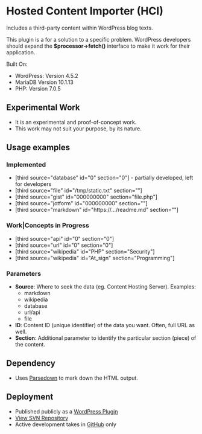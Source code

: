 # Hosted Content Importer (HCI)

Includes a third-party content within WordPress blog texts.

This plugin is a for a solution to a specific problem.
WordPress developers should expand the **$processor->fetch()** interface to make it work for their application.

Built On:

 * WordPress: Version 4.5.2
 * MariaDB Version 10.1.13
 * PHP: Version 7.0.5


## Experimental Work

 * It is an experimental and proof-of-concept work.
 * This work may not suit your purpose, by its nature.


## Usage examples


### Implemented

 * [third source="database" id="0" section="0"] - partially developed, left for developers
 * [third source="file" id="/tmp/static.txt" section=""]
 * [third source="gist" id="000000000" section="file.php"]
 * [third source="jotform" id="000000000" section=""]
 * [third source="markdown" id="https://.../readme.md" section=""]


### Work|Concepts in Progress

 * [third source="api" id="0" section="0"]
 * [third source="url" id="0" section="0"]
 * [third source="wikipedia" id="PHP" section="Security"]
 * [third source="wikipedia" id="At_sign" section="Programming"]


### Parameters

 * **Source**: Where to seek the data (eg. Content Hosting Server). Examples:
    - markdown
    - wikipedia
    - database
    - url/api
    - file
 * **ID**: Content ID (unique identifier) of the data you want. Often, full URL as well.
 * **Section**: Additional parameter to identify the particular section (piece) of the content.


## Dependency

 * Uses [Parsedown](http://parsedown.org) to mark down the HTML output.


## Deployment

 * Published publicly as a [WordPress Plugin](https://wordpress.org/plugins/hosted-content-importer/)
 * [View SVN Repository](https://plugins.svn.wordpress.org/hosted-content-importer/)
 * Active development takes in [GitHub](https://github.com/bimalpoudel/hosted-content-importer) only
